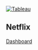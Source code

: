 
[![Tableau](https://img.shields.io/badge/Tableau-E97627?style=for-the-badge&logo=Tableau&logoColor=white)](https://public.tableau.com/views/Tableau-DashboardNetflix/NetflixDashboard?:language=pt-BR&publish=yes&:sid=&:display_count=n&:origin=viz_share_link)

## Netflix

[Dashboard](https://github.com/jessicabauer/BI_projects/blob/main/2.%20Tableau/Screenshots/Netflix%20Dashboard.png)

